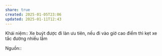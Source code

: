 ```yaml
---
share: true
created: 2025-01-05T23:06
updated: 2025-01-11T12:43
---
```

Khái niệm:: 
Xe buýt được đi làn ưu tiên, nếu đi vào giờ cao điểm thì kẹt xe tắc đường nhiều lắm

Nguồn:: 
